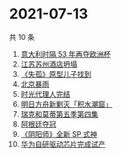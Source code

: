 # 2021-07-13

共 10 条

<!-- BEGIN ZHIHUSEARCH -->
<!-- 最后更新时间 Tue Jul 13 2021 03:08:25 GMT+0800 (China Standard Time) -->
1. [意大利时隔 53 年再夺欧洲杯](https://www.zhihu.com/search?q=欧洲杯)
1. [江苏苏州酒店坍塌](https://www.zhihu.com/search?q=酒店坍塌)
1. [《失孤》原型儿子找到](https://www.zhihu.com/search?q=失孤)
1. [北京暴雨](https://www.zhihu.com/search?q=北京暴雨)
1. [时光代理人完结](https://www.zhihu.com/search?q=时光代理人)
1. [明日方舟新剿灭「积水潮窟」](https://www.zhihu.com/search?q=明日方舟)
1. [瑞克和莫蒂第五季第四集](https://www.zhihu.com/search?q=瑞克和莫蒂)
1. [阿根廷夺冠](https://www.zhihu.com/search?q=阿根廷赢了)
1. [《阴阳师》全新 SP 式神](https://www.zhihu.com/search?q=阴阳师)
1. [华为自研驱动芯片完成试产](https://www.zhihu.com/search?q=华为自研芯片)
<!-- END ZHIHUSEARCH -->
